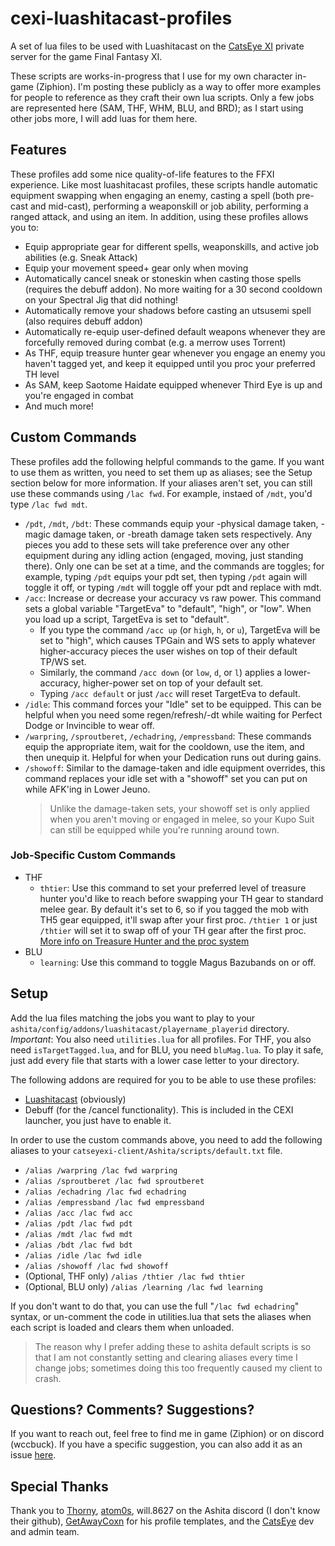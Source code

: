 # cexi-luashitacast-profiles
A set of lua files to be used with Luashitacast on the [CatsEye XI](https://www.catseyexi.com) private server for the game Final Fantasy XI.

These scripts are works-in-progress that I use for my own character in-game (Ziphion). I'm posting these publicly as a way to offer more examples for people to reference as they craft their own lua scripts. Only a few jobs are represented here (SAM, THF, WHM, BLU, and BRD); as I start using other jobs more, I will add luas for them here.

## Features

These profiles add some nice quality-of-life features to the FFXI experience. Like most luashitacast profiles, these scripts handle automatic equipment swapping when engaging an enemy, casting a spell (both pre-cast and mid-cast), performing a weaponskill or job ability, performing a ranged attack, and using an item. In addition, using these profiles allows you to:

* Equip appropriate gear for different spells, weaponskills, and active job abilities (e.g. Sneak Attack)
* Equip your movement speed+ gear only when moving
* Automatically cancel sneak or stoneskin when casting those spells (requires the debuff addon). No more waiting for a 30 second cooldown on your Spectral Jig that did nothing!
* Automatically remove your shadows before casting an utsusemi spell (also requires debuff addon)
* Automatically re-equip user-defined default weapons whenever they are forcefully removed during combat (e.g. a merrow uses Torrent)
* As THF, equip treasure hunter gear whenever you engage an enemy you haven't tagged yet, and keep it equipped until you proc your preferred TH level
* As SAM, keep Saotome Haidate equipped whenever Third Eye is up and you're engaged in combat
* And much more!

## Custom Commands

These profiles add the following helpful commands to the game. If you want to use them as written, you need to set them up as aliases; see the Setup section below for more information. If your aliases aren't set, you can still use these commands using `/lac fwd`. For example, instaed of `/mdt`, you'd type `/lac fwd mdt`.

* `/pdt`, `/mdt`, `/bdt`: These commands equip your -physical damage taken, -magic damage taken, or -breath damage taken sets respectively. Any pieces you add to these sets will take preference over any other equipment during any idling action (engaged, moving, just standing there). Only one can be set at a time, and the commands are toggles; for example, typing `/pdt` equips your pdt set, then typing `/pdt` again will toggle it off, or typing `/mdt` will toggle off your pdt and replace with mdt.
* `/acc`: Increase or decrease your accuracy vs raw power. This command sets a global variable "TargetEva" to "default", "high", or "low". When you load up a script, TargetEva is set to "default".
	* If you type the command `/acc up` (or `high`, `h`, or `u`), TargetEva will be set to "high", which causes TPGain and WS sets to apply whatever higher-accuracy pieces the user wishes on top of their default TP/WS set.
	* Similarly, the command `/acc down` (or `low`, `d`, or `l`) applies a lower-accuracy, higher-power set on top of your default set.
	* Typing `/acc default` or just `/acc` will reset TargetEva to default.
* `/idle`: This command forces your "Idle" set to be equipped. This can be helpful when you need some regen/refresh/-dt while waiting for Perfect Dodge or Invincible to wear off.
* `/warpring`, `/sproutberet`, `/echadring`, `/empressband`: These commands equip the appropriate item, wait for the cooldown, use the item, and then unequip it. Helpful for when your Dedication runs out during gains.
* `/showoff`: Similar to the damage-taken and idle equipment overrides, this command replaces your idle set with a "showoff" set you can put on while AFK'ing in Lower Jeuno.
	> Unlike the damage-taken sets, your showoff set is only applied when you aren't moving or engaged in melee, so your Kupo Suit can still be equipped while you're running around town.

### Job-Specific Custom Commands

* THF
	* `thtier`: Use this command to set your preferred level of treasure hunter you'd like to reach before swapping your TH gear to standard melee gear. By default it's set to 6, so if you tagged the mob with TH5 gear equipped, it'll swap after your first proc. `/thtier 1` or just `/thtier` will set it to swap off of your TH gear after the first proc. [More info on Treasure Hunter and the proc system](https://www.bg-wiki.com/ffxi/Treasure_Hunter)
* BLU
	* `learning`: Use this command to toggle Magus Bazubands on or off.

## Setup

Add the lua files matching the jobs you want to play to your `ashita/config/addons/luashitacast/playername_playerid` directory. *Important*: You also need `utilities.lua` for all profiles. For THF, you also need `isTargetTagged.lua`, and for BLU, you need `bluMag.lua`. To play it safe, just add every file that starts with a lower case letter to your directory.

The following addons are required for you to be able to use these profiles:

* [Luashitacast](https://github.com/ThornyFFXI/LuAshitacast) (obviously)
* Debuff (for the /cancel functionality). This is included in the CEXI launcher, you just have to enable it.

In order to use the custom commands above, you need to add the following aliases to your `catseyexi-client/Ashita/scripts/default.txt` file.

* `/alias /warpring /lac fwd warpring`
* `/alias /sproutberet /lac fwd sproutberet`
* `/alias /echadring /lac fwd echadring`
* `/alias /empressband /lac fwd empressband`
* `/alias /acc /lac fwd acc`
* `/alias /pdt /lac fwd pdt`
* `/alias /mdt /lac fwd mdt`
* `/alias /bdt /lac fwd bdt`
* `/alias /idle /lac fwd idle`
* `/alias /showoff /lac fwd showoff`
* (Optional, THF only) `/alias /thtier /lac fwd thtier`
* (Optional, BLU only) `/alias /learning /lac fwd learning`

If you don't want to do that, you can use the full "`/lac fwd echadring`" syntax, or un-comment the code in utilities.lua that sets the aliases when each script is loaded and clears them when unloaded.
> The reason why I prefer adding these to ashita default scripts is so that I am not constantly setting and clearing aliases every time I change jobs; sometimes doing this too frequently caused my client to crash.

## Questions? Comments? Suggestions?
If you want to reach out, feel free to find me in game (Ziphion) or on discord (wccbuck). If you have a specific suggestion, you can also add it as an issue [here](https://github.com/wccbuck/cexi-luashitacast-profiles/issues).

## Special Thanks
Thank you to [Thorny](https://github.com/ThornyFFXI), [atom0s](https://github.com/atom0s), will.8627 on the Ashita discord (I don't know their github), [GetAwayCoxn](https://github.com/GetAwayCoxn) for his profile templates, and the [CatsEye](https://www.catseyexi.com) dev and admin team.
